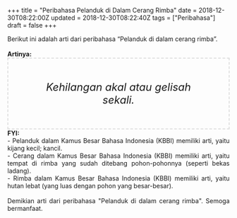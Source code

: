 +++
title = "Peribahasa Pelanduk di Dalam Cerang Rimba"
date = 2018-12-30T08:22:00Z
updated = 2018-12-30T08:22:40Z
tags = ["Peribahasa"]
draft = false
+++

<div dir="ltr" style="text-align: left;" trbidi="on"><div style="text-align: justify;">Berikut ini adalah arti dari peribahasa “Pelanduk di dalam cerang rimba”.</div><br /><div style="text-align: justify;"><b>Artinya:</b></div><div style="border: 2px dashed #ddd; font-size: 24px; height: auto; margin: 0 auto; padding: 50px; text-align: center; width: auto;"><i>Kehilangan akal atau gelisah sekali.</i></div><div style="text-align: justify;"><b>FYI:</b><br />- Pelanduk dalam Kamus Besar Bahasa Indonesia (KBBI) memiliki arti, yaitu kijang kecil; kancil.<br />- Cerang dalam Kamus Besar Bahasa Indonesia (KBBI) memiliki arti, yaitu tempat di rimba yang sudah ditebang pohon-pohonnya (seperti bekas ladang).<br />- Rimba dalam Kamus Besar Bahasa Indonesia (KBBI) memiliki arti, yaitu hutan lebat (yang luas dengan pohon yang besar-besar).</div><div style="text-align: justify;"><br /></div><div style="text-align: justify;">Demikian arti dari peribahasa "Pelanduk di dalam cerang rimba". Semoga bermanfaat. </div></div>

